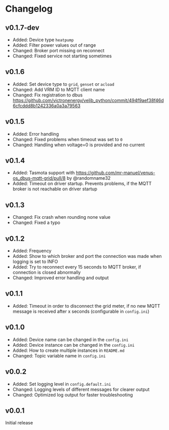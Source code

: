 # Changelog

## v0.1.7-dev
* Added: Device type `heatpump`
* Added: Filter power values out of range
* Changed: Broker port missing on reconnect
* Changed: Fixed service not starting sometimes

## v0.1.6
* Added: Set device type to `grid`, `genset` or `acload`
* Changed: Add VRM ID to MQTT client name
* Changed: Fix registration to dbus https://github.com/victronenergy/velib_python/commit/494f9aef38f46d6cfcddd8b1242336a0a3a79563

## v0.1.5
* Added: Error handling
* Changed: Fixed problems when timeout was set to `0`
* Changed: Handling when voltage=0 is provided and no current

## v0.1.4
* Added: Tasmota support with https://github.com/mr-manuel/venus-os_dbus-mqtt-grid/pull/8 by @randomname32
* Added: Timeout on driver startup. Prevents problems, if the MQTT broker is not reachable on driver startup

## v0.1.3
* Changed: Fix crash when rounding none value
* Changed: Fixed a typo

## v0.1.2
* Added: Frequency
* Added: Show to which broker and port the connection was made when logging is set to INFO
* Added: Try to reconnect every 15 seconds to MQTT broker, if connection is closed abnormally
* Changed: Improved error handling and output

## v0.1.1
* Added: Timeout in order to disconnect the grid meter, if no new MQTT message is received after x seconds (configurable in `config.ini`)

## v0.1.0
* Added: Device name can be changed in the `config.ini`
* Added: Device instance can be changed in the `config.ini`
* Added: How to create multiple instances in `README.md`
* Changed: Topic variable name in `config.ini`

## v0.0.2
* Added: Set logging level in `config.default.ini`
* Changed: Logging levels of different messages for clearer output
* Changed: Optimized log output for faster troubleshooting

## v0.0.1
Initial release

